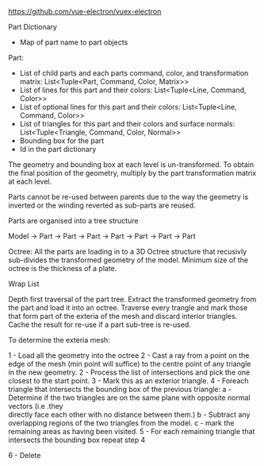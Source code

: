 https://github.com/vue-electron/vuex-electron

Part Dictionary
* Map of part name to part objects

Part:
* List of child parts and each parts command, color, and transformation matrix: List<Tuple<Part, Command, Color, Matrix>>
* List of lines for this part and their colors: List<Tuple<Line, Command, Color>>
* List of optional lines for this part and their colors: List<Tuple<Line, Command, Color>>
* List of triangles for this part and their colors and surface normals: List<Tuple<Triangle, Command, Color, Normal>>
* Bounding box for the part
* Id in the part dictionary

The geometry and bounding box at each level is un-transformed.  To obtain the final position of the geometry, multiply by the part transformation matrix at each level.

Parts cannot be re-used between parents due to the way the geometry is inverted or the winding reverted as sub-parts are reused.

Parts are organised into a tree structure

 Model
  -> Part
      -> Part
          -> Part
      -> Part
      -> Part
          -> Part
          -> Part

Octree:
All the parts are loading in to a 3D Octree structure that recusivly sub-divides the transformed geometry of the model.  Minimum size of the octree is the thickness of a plate.


Wrap List

Depth first traversal of the part tree.  Extract the transformed geometry from the part and load it into an octree.  Traverse every trangle and mark those that form part of the exteria of the mesh and discard interior triangles.  Cache the result for re-use if a part sub-tree is re-used.

To determine the exteria mesh:

1 - Load all the geometry into the octree
2 - Cast a ray from a point on the edge of the mesh (min point will suffice) to the centre point of any triangle in the new geometry.
2 - Process the list of intersections and pick the one closest to the start point.
3 - Mark this as an exterior triangle.
4 - Foreach triangle that intersects the bounding box of the previous triangle:
    a - Determine if the two triangles are on the same plane with opposite normal vectors (i.e .they    
    directly face each other with no distance between them.)
    b - Subtract any overlapping regions of the two triangles from the model.
    c - mark the remaining areas as having been visited.
5 - For each remaining triangle that intersects the bounding box repeat step 4    

6 - Delete

